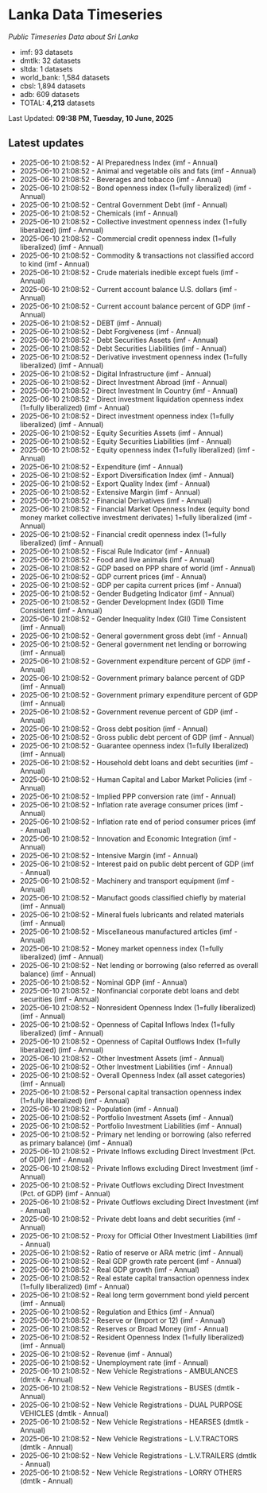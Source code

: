 # Lanka Data Timeseries
*Public Timeseries Data about Sri Lanka*

* imf: 93 datasets
* dmtlk: 32 datasets
* sltda: 1 datasets
* world_bank: 1,584 datasets
* cbsl: 1,894 datasets
* adb: 609 datasets
* TOTAL: **4,213** datasets

Last Updated: **09:38 PM, Tuesday, 10 June, 2025**

## Latest updates

* 2025-06-10 21:08:52 - AI Preparedness Index (imf - Annual)
* 2025-06-10 21:08:52 - Animal and vegetable oils and fats (imf - Annual)
* 2025-06-10 21:08:52 - Beverages and tobacco (imf - Annual)
* 2025-06-10 21:08:52 - Bond openness index (1=fully liberalized) (imf - Annual)
* 2025-06-10 21:08:52 - Central Government Debt (imf - Annual)
* 2025-06-10 21:08:52 - Chemicals (imf - Annual)
* 2025-06-10 21:08:52 - Collective investment openness index (1=fully liberalized) (imf - Annual)
* 2025-06-10 21:08:52 - Commercial credit openness index (1=fully liberalized) (imf - Annual)
* 2025-06-10 21:08:52 - Commodity & transactions not classified accord to kind (imf - Annual)
* 2025-06-10 21:08:52 - Crude materials inedible except fuels (imf - Annual)
* 2025-06-10 21:08:52 - Current account balance U.S. dollars (imf - Annual)
* 2025-06-10 21:08:52 - Current account balance percent of GDP (imf - Annual)
* 2025-06-10 21:08:52 - DEBT (imf - Annual)
* 2025-06-10 21:08:52 - Debt Forgiveness (imf - Annual)
* 2025-06-10 21:08:52 - Debt Securities Assets (imf - Annual)
* 2025-06-10 21:08:52 - Debt Securities Liabilities (imf - Annual)
* 2025-06-10 21:08:52 - Derivative investment openness index (1=fully liberalized) (imf - Annual)
* 2025-06-10 21:08:52 - Digital Infrastructure (imf - Annual)
* 2025-06-10 21:08:52 - Direct Investment Abroad (imf - Annual)
* 2025-06-10 21:08:52 - Direct Investment In Country (imf - Annual)
* 2025-06-10 21:08:52 - Direct investment liquidation openness index (1=fully liberalized) (imf - Annual)
* 2025-06-10 21:08:52 - Direct investment openness index (1=fully liberalized) (imf - Annual)
* 2025-06-10 21:08:52 - Equity Securities Assets (imf - Annual)
* 2025-06-10 21:08:52 - Equity Securities Liabilities (imf - Annual)
* 2025-06-10 21:08:52 - Equity openness index (1=fully liberalized) (imf - Annual)
* 2025-06-10 21:08:52 - Expenditure (imf - Annual)
* 2025-06-10 21:08:52 - Export Diversification Index (imf - Annual)
* 2025-06-10 21:08:52 - Export Quality Index (imf - Annual)
* 2025-06-10 21:08:52 - Extensive Margin (imf - Annual)
* 2025-06-10 21:08:52 - Financial Derivatives (imf - Annual)
* 2025-06-10 21:08:52 - Financial Market Openness Index (equity bond money market collective investment derivates) 1=fully liberalized (imf - Annual)
* 2025-06-10 21:08:52 - Financial credit openness index (1=fully liberalized) (imf - Annual)
* 2025-06-10 21:08:52 - Fiscal Rule Indicator (imf - Annual)
* 2025-06-10 21:08:52 - Food and live animals (imf - Annual)
* 2025-06-10 21:08:52 - GDP based on PPP share of world (imf - Annual)
* 2025-06-10 21:08:52 - GDP current prices (imf - Annual)
* 2025-06-10 21:08:52 - GDP per capita current prices (imf - Annual)
* 2025-06-10 21:08:52 - Gender Budgeting Indicator (imf - Annual)
* 2025-06-10 21:08:52 - Gender Development Index (GDI) Time Consistent (imf - Annual)
* 2025-06-10 21:08:52 - Gender Inequality Index (GII) Time Consistent (imf - Annual)
* 2025-06-10 21:08:52 - General government gross debt (imf - Annual)
* 2025-06-10 21:08:52 - General government net lending or borrowing (imf - Annual)
* 2025-06-10 21:08:52 - Government expenditure percent of GDP (imf - Annual)
* 2025-06-10 21:08:52 - Government primary balance percent of GDP (imf - Annual)
* 2025-06-10 21:08:52 - Government primary expenditure percent of GDP (imf - Annual)
* 2025-06-10 21:08:52 - Government revenue percent of GDP (imf - Annual)
* 2025-06-10 21:08:52 - Gross debt position (imf - Annual)
* 2025-06-10 21:08:52 - Gross public debt percent of GDP (imf - Annual)
* 2025-06-10 21:08:52 - Guarantee openness index (1=fully liberalized) (imf - Annual)
* 2025-06-10 21:08:52 - Household debt loans and debt securities (imf - Annual)
* 2025-06-10 21:08:52 - Human Capital and Labor Market Policies (imf - Annual)
* 2025-06-10 21:08:52 - Implied PPP conversion rate (imf - Annual)
* 2025-06-10 21:08:52 - Inflation rate average consumer prices (imf - Annual)
* 2025-06-10 21:08:52 - Inflation rate end of period consumer prices (imf - Annual)
* 2025-06-10 21:08:52 - Innovation and Economic Integration (imf - Annual)
* 2025-06-10 21:08:52 - Intensive Margin (imf - Annual)
* 2025-06-10 21:08:52 - Interest paid on public debt percent of GDP (imf - Annual)
* 2025-06-10 21:08:52 - Machinery and transport equipment (imf - Annual)
* 2025-06-10 21:08:52 - Manufact goods classified chiefly by material (imf - Annual)
* 2025-06-10 21:08:52 - Mineral fuels lubricants and related materials (imf - Annual)
* 2025-06-10 21:08:52 - Miscellaneous manufactured articles (imf - Annual)
* 2025-06-10 21:08:52 - Money market openness index (1=fully liberalized) (imf - Annual)
* 2025-06-10 21:08:52 - Net lending or borrowing (also referred as overall balance) (imf - Annual)
* 2025-06-10 21:08:52 - Nominal GDP (imf - Annual)
* 2025-06-10 21:08:52 - Nonfinancial corporate debt loans and debt securities (imf - Annual)
* 2025-06-10 21:08:52 - Nonresident Openness Index (1=fully liberalized) (imf - Annual)
* 2025-06-10 21:08:52 - Openness of Capital Inflows Index (1=fully liberalized) (imf - Annual)
* 2025-06-10 21:08:52 - Openness of Capital Outflows Index (1=fully liberalized) (imf - Annual)
* 2025-06-10 21:08:52 - Other Investment Assets (imf - Annual)
* 2025-06-10 21:08:52 - Other Investment Liabilities (imf - Annual)
* 2025-06-10 21:08:52 - Overall Openness Index (all asset categories) (imf - Annual)
* 2025-06-10 21:08:52 - Personal capital transaction openness index (1=fully liberalized) (imf - Annual)
* 2025-06-10 21:08:52 - Population (imf - Annual)
* 2025-06-10 21:08:52 - Portfolio Investment Assets (imf - Annual)
* 2025-06-10 21:08:52 - Portfolio Investment Liabilities (imf - Annual)
* 2025-06-10 21:08:52 - Primary net lending or borrowing (also referred as primary balance) (imf - Annual)
* 2025-06-10 21:08:52 - Private Inflows excluding Direct Investment (Pct. of GDP) (imf - Annual)
* 2025-06-10 21:08:52 - Private Inflows excluding Direct Investment (imf - Annual)
* 2025-06-10 21:08:52 - Private Outflows excluding Direct Investment (Pct. of GDP) (imf - Annual)
* 2025-06-10 21:08:52 - Private Outflows excluding Direct Investment (imf - Annual)
* 2025-06-10 21:08:52 - Private debt loans and debt securities (imf - Annual)
* 2025-06-10 21:08:52 - Proxy for Official Other Investment Liabilities (imf - Annual)
* 2025-06-10 21:08:52 - Ratio of reserve or ARA metric (imf - Annual)
* 2025-06-10 21:08:52 - Real GDP growth rate percent (imf - Annual)
* 2025-06-10 21:08:52 - Real GDP growth (imf - Annual)
* 2025-06-10 21:08:52 - Real estate capital transaction openness index (1=fully liberalized) (imf - Annual)
* 2025-06-10 21:08:52 - Real long term government bond yield percent (imf - Annual)
* 2025-06-10 21:08:52 - Regulation and Ethics (imf - Annual)
* 2025-06-10 21:08:52 - Reserve or (Import or 12) (imf - Annual)
* 2025-06-10 21:08:52 - Reserves or Broad Money (imf - Annual)
* 2025-06-10 21:08:52 - Resident Openness Index (1=fully liberalized) (imf - Annual)
* 2025-06-10 21:08:52 - Revenue (imf - Annual)
* 2025-06-10 21:08:52 - Unemployment rate (imf - Annual)
* 2025-06-10 21:08:52 - New Vehicle Registrations - AMBULANCES (dmtlk - Annual)
* 2025-06-10 21:08:52 - New Vehicle Registrations - BUSES (dmtlk - Annual)
* 2025-06-10 21:08:52 - New Vehicle Registrations - DUAL PURPOSE VEHICLES (dmtlk - Annual)
* 2025-06-10 21:08:52 - New Vehicle Registrations - HEARSES (dmtlk - Annual)
* 2025-06-10 21:08:52 - New Vehicle Registrations - L.V.TRACTORS (dmtlk - Annual)
* 2025-06-10 21:08:52 - New Vehicle Registrations - L.V.TRAILERS (dmtlk - Annual)
* 2025-06-10 21:08:52 - New Vehicle Registrations - LORRY OTHERS (dmtlk - Annual)